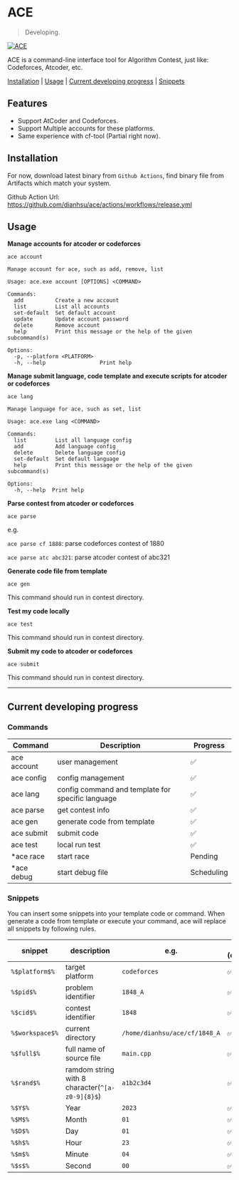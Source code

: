 # ACE
> Developing.

[![ACE](https://github.com/dianhsu/ace/actions/workflows/test.yml/badge.svg)](https://github.com/dianhsu/ace/actions/workflows/test.yml)


ACE is a command-line interface tool for Algorithm Contest, just like: Codeforces, Atcoder, etc.

[Installation](#installation) | [Usage](#usage) | [Current developing progress](#current-developing-progress) | [Snippets](#snippets)

## Features
- Support AtCoder and Codeforces.
- Support Multiple accounts for these platforms.
- Same experience with cf-tool (Partial right now).



## Installation

For now, download latest binary from `Github Actions`, find binary file from Artifacts which match your system.

Github Action Url: https://github.com/dianhsu/ace/actions/workflows/release.yml

## Usage

**Manage accounts for atcoder or codeforces**

`ace account` 

```
Manage account for ace, such as add, remove, list

Usage: ace.exe account [OPTIONS] <COMMAND>

Commands:
  add          Create a new account
  list         List all accounts
  set-default  Set default account
  update       Update account password
  delete       Remove account
  help         Print this message or the help of the given subcommand(s)

Options:
  -p, --platform <PLATFORM>
  -h, --help                 Print help
```

**Manage submit language, code template and execute scripts for atcoder or codeforces**

`ace lang`

```
Manage language for ace, such as set, list

Usage: ace.exe lang <COMMAND>

Commands:
  list         List all language config
  add          Add language config
  delete       Delete language config
  set-default  Set default language
  help         Print this message or the help of the given subcommand(s)

Options:
  -h, --help  Print help
```

**Parse contest from atcoder or codeforces**

`ace parse`

e.g. 

`ace parse cf 1888`: parse codeforces contest of 1880

`ace parse atc abc321`: parse atcoder contest of abc321


**Generate code file from template**

`ace gen`

This command should run in contest directory.

**Test my code locally**

`ace test`

This command should run in contest directory.

**Submit my code to atcoder or codeforces**

`ace submit`

This command should run in contest directory.

----------------
## Current developing progress

### Commands


| Command     | Description                                       | Progress   |
| ----------- | ------------------------------------------------- | ---------- |
| ace account | user management                                   | ✅          |
| ace config  | config management                                 | ✅          |
| ace lang    | config command and template for specific language | ✅          |
| ace parse   | get contest info                                  | ✅          |
| ace gen     | generate code from template                       | ✅          |
| ace submit  | submit code                                       | ✅          |
| ace test    | local run test                                    | ✅          |
| *ace race   | start race                                        | Pending    |
| *ace debug  | start debug file                                  | Scheduling |

### Snippets

You can insert some snippets into your template code or command. When generate a code from template or execute your command, ace will replace all snippets by following rules.

| snippet         | description                                     | e.g.                          | Capability (code/command) |
| --------------- | ----------------------------------------------- | ----------------------------- | ------------------------- |
| `%$platform$%`  | target platform                                 | `codeforces`                  | ✅/️✅                       |
| `%$pid$%`       | problem identifier                              | `1848_A`                      | ✅/️✅                       |
| `%$cid$%`       | contest identifier                              | `1848`                        | ✅/️✅                       |
| `%$workspace$%` | current directory                               | `/home/dianhsu/ace/cf/1848_A` | ✅/✅                       |
| `%$full$%`      | full name of source file                        | `main.cpp`                    | ✅/✅                       |
| `%$rand$%`      | ramdom string with 8 character(`^[a-z0-9]{8}$`) | `a1b2c3d4`                    | ✅/✅                       |
| `%$Y$%`         | Year                                            | `2023`                        | ✅/✅                       |
| `%$M$%`         | Month                                           | `01`                          | ✅/✅                       |
| `%$D$%`         | Day                                             | `01`                          | ✅/✅                       |
| `%$h$%`         | Hour                                            | `23`                          | ✅/✅                       |
| `%$m$%`         | Minute                                          | `04`                          | ✅/✅                       |
| `%$s$%`         | Second                                          | `00`                          | ✅/✅                       |
